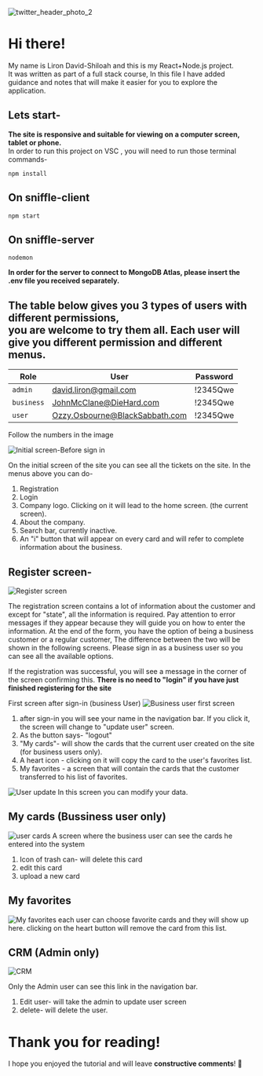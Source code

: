 
![twitter_header_photo_2](sniffle-client/public/images/twitter_header_photo_2.png)

# Hi there!

My name is Liron David-Shiloah and this is my React+Node.js project.<br>
It was written as part of a full stack course,
In this file I have added guidance and notes that will make it easier for you to explore the application.
## Lets start-

**The site is responsive and suitable for viewing on a computer screen, tablet or phone.**<br>
In order to run this project on VSC , you will need to run those terminal commands-

```
npm install
```
## On sniffle-client
```
npm start
```
## On sniffle-server

```
nodemon
```

**In order for the server to connect to MongoDB Atlas, please insert the .env file you received separately.**


## The table below gives you 3 types of users with different permissions,<br> you are welcome to try them all. Each user will give you different permission and different menus.

|      Role      |User                             |Password   |
|----------------|---------------------------------|-----------|
|`admin`         |david.liron@gmail.com            |!2345Qwe |
|`business`      |JohnMcClane@DieHard.com          |!2345Qwe |           
|`user`          |Ozzy.Osbourne@BlackSabbath.com   |!2345Qwe |

Follow the numbers in the image 

![Initial screen-Before sign in](<sniffle-client/public/images/Home-not signInYet.png>)

On the initial screen of the site you can see all the tickets on the site.
In the menus above you can do-
1. Registration
2. Login
3. Company logo. Clicking on it will lead to the home screen. (the current screen).
4. About the company.
5. Search bar, currently inactive.
6. An "i" button that will appear on every card and will refer to complete information about the business.

## Register screen-
![Register screen](sniffle-client/public/images/register.png)


The registration screen contains a lot of information about the customer and except for "state", all the information is required.
Pay attention to error messages if they appear because they will guide you on how to enter the information.
At the end of the form, you have the option of being a business customer or a regular customer,
The difference between the two will be shown in the following screens.
Please sign in as a business user so you can see all the available options.

If the registration was successful, you will see a message in the corner of the screen confirming this. 
**There is no need to "login" if you have just finished registering for the site**


First screen after sign-in (business User)
![Business user first screen](sniffle-client/public/images/businessUser.png)

1. after sign-in you will see your name in the navigation bar. If you click it, the screen will change to "update user" screen.
2. As the button says- "logout"
3. "My cards"- will show the cards that the current user created on the site (for business users only).
4. A heart icon - clicking on it will copy the card to the user's favorites list.
5. My favorites - a screen that will contain the cards that the customer transferred to his list of favorites.

![User update](sniffle-client/public/images/updateUser.png)
 In this screen you can modify your data.

## My cards (Bussiness user only)
 ![user cards](sniffle-client/public/images/myCards.png)
 A screen where the business user can see the cards he entered into the system
 
1. Icon of trash can- will delete this card
2. edit this card
3. upload a new card



## My favorites

![My favorites](sniffle-client/public/images/myFav.png)
each user can choose favorite cards and they will show up here.
clicking on the heart button will remove the card from this list.



## CRM (Admin only)
![CRM](sniffle-client/public/images/crm.png)

Only the Admin user can see this link in the navigation bar.
1. Edit user- will take the admin to update user screen
2. delete- will delete the user.



# Thank you for reading! <br>
I hope you enjoyed the tutorial and will leave **constructive comments**! 🙂

